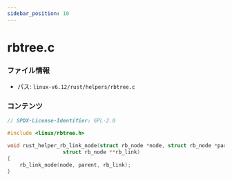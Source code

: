 ```yaml
---
sidebar_position: 10
---
```

# rbtree.c

### ファイル情報

- パス: `linux-v6.12/rust/helpers/rbtree.c`

### コンテンツ

```c
// SPDX-License-Identifier: GPL-2.0

#include <linux/rbtree.h>

void rust_helper_rb_link_node(struct rb_node *node, struct rb_node *parent,
			      struct rb_node **rb_link)
{
	rb_link_node(node, parent, rb_link);
}

```
